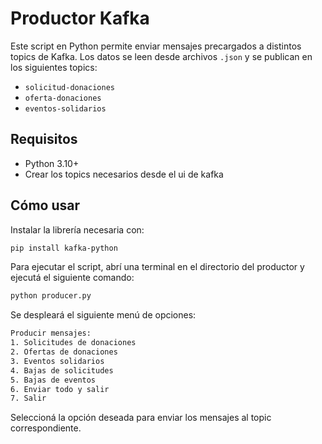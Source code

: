 # Productor Kafka

Este script en Python permite enviar mensajes precargados a distintos topics de Kafka. Los datos se leen desde archivos `.json` y se publican en los siguientes topics:

- `solicitud-donaciones`
- `oferta-donaciones`
- `eventos-solidarios`

## Requisitos

- Python 3.10+
- Crear los topics necesarios desde el ui de kafka

## Cómo usar

Instalar la librería necesaria con:

```bash
pip install kafka-python
```

Para ejecutar el script, abrí una terminal en el directorio del productor y ejecutá el siguiente comando:

```bash
python producer.py
```

Se despleará el siguiente menú de opciones:

```bash
Producir mensajes:
1. Solicitudes de donaciones
2. Ofertas de donaciones
3. Eventos solidarios
4. Bajas de solicitudes
5. Bajas de eventos
6. Enviar todo y salir
7. Salir
```

Seleccioná la opción deseada para enviar los mensajes al topic correspondiente.
